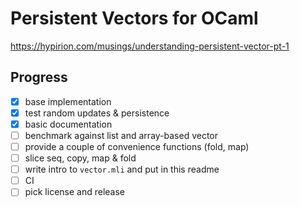 # Persistent Vectors for OCaml

https://hypirion.com/musings/understanding-persistent-vector-pt-1

## Progress
- [x] base implementation
- [x] test random updates & persistence
- [x] basic documentation
- [ ] benchmark against list and array-based vector
- [ ] provide a couple of convenience functions (fold, map)
- [ ] slice seq, copy, map & fold
- [ ] write intro to `vector.mli` and put in this readme
- [ ] CI
- [ ] pick license and release
